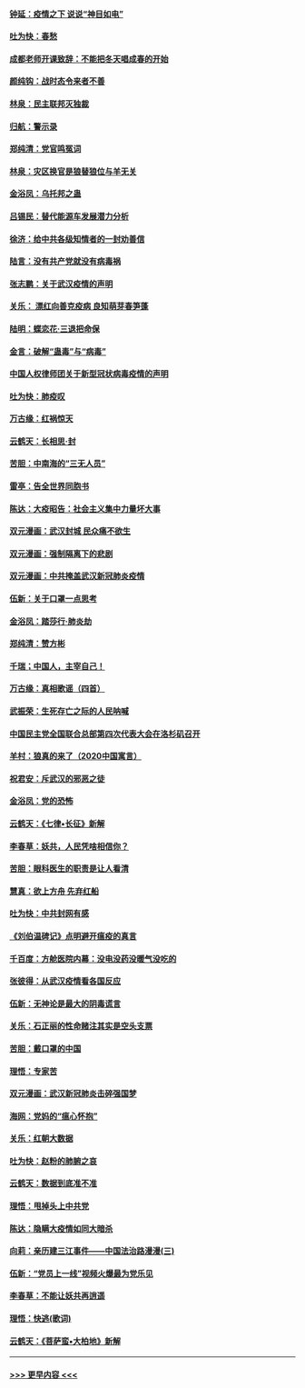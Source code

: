 #### [钟延：疫情之下 说说“神目如电”](../pages/nsc993/n11873121.md?t=02170131) 
#### [吐为快：春愁](../pages/nsc993/n11872801.md?t=02170131) 
#### [成都老师开课致辞：不能把冬天唱成春的开始](../pages/nsc993/n11872653.md?t=02170131) 
#### [颜纯钩：战时态令来者不善](../pages/nsc993/n11872011.md?t=02170131) 
#### [林泉：民主联邦灭独裁](../pages/nsc993/n11870998.md?t=02170131) 
#### [归航：警示录](../pages/nsc993/n11870963.md?t=02170131) 
#### [郑纯清：党官鸣冤词](../pages/nsc993/n11870938.md?t=02170131) 
#### [林泉：灾区换官是狼替狼位与羊无关](../pages/nsc993/n11870896.md?t=02170131) 
#### [金浴凤：乌托邦之蛊](../pages/nsc993/n11870879.md?t=02170131) 
#### [吕锡民：替代能源车发展潜力分析](../pages/nsc993/n11870656.md?t=02170131) 
#### [徐济：给中共各级知情者的一封劝善信](../pages/nsc993/n11868561.md?t=02170131) 
#### [陆言：没有共产党就没有病毒祸](../pages/nsc993/n11868232.md?t=02170131) 
#### [张志鹏：关于武汉疫情的声明](../pages/nsc993/n11867182.md?t=02170131) 
#### [关乐： 漂红向善克疫病 良知萌芽春笋蓬](../pages/nsc993/n11865710.md?t=02170131) 
#### [陆明：蝶恋花‧三退把命保](../pages/nsc993/n11865673.md?t=02170131) 
#### [金言：破解“蛊毒”与“病毒”](../pages/nsc993/n11864103.md?t=02170131) 
#### [中国人权律师团关于新型冠状病毒疫情的声明](../pages/nsc993/n11864249.md?t=02170131) 
#### [吐为快：肺疫叹](../pages/nsc993/n11864027.md?t=02170131) 
#### [万古缘：红祸惊天](../pages/nsc993/n11864079.md?t=02170131) 
#### [云鹤天：长相思‧封](../pages/nsc993/n11864006.md?t=02170131) 
#### [苦胆：中南海的“三无人员”](../pages/nsc993/n11862997.md?t=02170131) 
#### [雷亭：告全世界同胞书](../pages/nsc993/n11862572.md?t=02170131) 
#### [陈达：大疫昭告：社会主义集中力量坏大事](../pages/nsc993/n11859419.md?t=02170131) 
#### [双元漫画：武汉封城 民众痛不欲生](../pages/nsc993/n11859287.md?t=02170131) 
#### [双元漫画：强制隔离下的悲剧](../pages/nsc993/n11859244.md?t=02170131) 
#### [双元漫画：中共掩盖武汉新冠肺炎疫情](../pages/nsc993/n11858249.md?t=02170131) 
#### [伍新：关于口罩一点思考](../pages/nsc993/n11859195.md?t=02170131) 
#### [金浴凤：踏莎行‧肺炎劫](../pages/nsc993/n11858227.md?t=02170131) 
#### [郑纯清：赞方彬](../pages/nsc993/n11856803.md?t=02170131) 
#### [千瑞；中国人，主宰自己！](../pages/nsc993/n11856793.md?t=02170131) 
#### [万古缘：真相歌谣（四首）](../pages/nsc993/n11856263.md?t=02170131) 
#### [武振荣：生死存亡之际的人民呐喊](../pages/nsc993/n11856256.md?t=02170131) 
#### [中国民主党全国联合总部第四次代表大会在洛杉矶召开](../pages/nsc993/n11856344.md?t=02170131) 
#### [羊村：狼真的来了（2020中国寓言）](../pages/nsc993/n11856229.md?t=02170131) 
#### [祝君安：斥武汉的邪恶之徒](../pages/nsc993/n11855861.md?t=02170131) 
#### [金浴凤：党的恐怖](../pages/nsc993/n11855849.md?t=02170131) 
#### [云鹤天：《七律▪长征》新解](../pages/nsc993/n11855479.md?t=02170131) 
#### [李春草：妖共，人民凭啥相信你？](../pages/nsc993/n11855196.md?t=02170131) 
#### [苦胆：眼科医生的职责是让人看清](../pages/nsc993/n11853840.md?t=02170131) 
#### [慧真：欲上方舟 先弃红船](../pages/nsc993/n11853483.md?t=02170131) 
#### [吐为快：中共封网有感](../pages/nsc993/n11852575.md?t=02170131) 
#### [《刘伯温碑记》点明避开瘟疫的真言](../pages/nsc993/n11852128.md?t=02170131) 
#### [千百度：方舱医院内幕：没电没药没暖气没吃的](../pages/nsc993/n11850211.md?t=02170131) 
#### [张彼得：从武汉疫情看各国反应](../pages/nsc993/n11850102.md?t=02170131) 
#### [伍新：无神论是最大的阴毒谎言](../pages/nsc993/n11846129.md?t=02170131) 
#### [关乐：石正丽的性命赌注其实是空头支票](../pages/nsc993/n11846109.md?t=02170131) 
#### [苦胆：戴口罩的中国](../pages/nsc993/n11845576.md?t=02170131) 
#### [理悟：专家苦](../pages/nsc993/n11845564.md?t=02170131) 
#### [双元漫画：武汉新冠肺炎击碎强国梦](../pages/nsc993/n11843320.md?t=02170131) 
#### [海网：党妈的“瘟心怀抱”](../pages/nsc993/n11840740.md?t=02170131) 
#### [关乐：红朝大数据](../pages/nsc993/n11840675.md?t=02170131) 
#### [吐为快：赵粉的肺腑之哀](../pages/nsc993/n11840618.md?t=02170131) 
#### [云鹤天：数据到底准不准](../pages/nsc993/n11840325.md?t=02170131) 
#### [理悟：甩掉头上中共党](../pages/nsc993/n11838826.md?t=02170131) 
#### [陈达：隐瞒大疫情如同大暗杀](../pages/nsc993/n11838771.md?t=02170131) 
#### [向莉：亲历建三江事件——中国法治路漫漫(三)](../pages/nsc993/n11831825.md?t=02170131) 
#### [伍新：“党员上一线”视频火爆最为党乐见](../pages/nsc993/n11838200.md?t=02170131) 
#### [李春草：不能让妖共再逍遥](../pages/nsc993/n11838102.md?t=02170131) 
#### [理悟：快逃(歌词)](../pages/nsc993/n11838083.md?t=02170131) 
#### [云鹤天：《菩萨蛮▪大柏地》新解](../pages/nsc993/n11838059.md?t=02170131) 

----
#### [ >>> 更早内容 <<< ](../indexes/nsc993-earlier.md)
